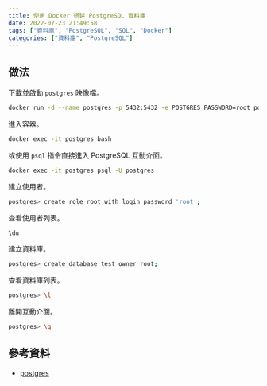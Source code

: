```yaml
---
title: 使用 Docker 搭建 PostgreSQL 資料庫
date: 2022-07-23 21:49:58
tags: ["資料庫", "PostgreSQL", "SQL", "Docker"]
categories: ["資料庫", "PostgreSQL"]
---
```


## 做法

下載並啟動 `postgres` 映像檔。

```BASH
docker run -d --name postgres -p 5432:5432 -e POSTGRES_PASSWORD=root postgres
```

進入容器。

```BASH
docker exec -it postgres bash
```

或使用 `psql` 指令直接進入 PostgreSQL 互動介面。

```BASH
docker exec -it postgres psql -U postgres
```

建立使用者。

```BASH
postgres> create role root with login password 'root';
```

查看使用者列表。

```BASH
\du
```

建立資料庫。

```BASH
postgres> create database test owner root;
```

查看資料庫列表。

```BASH
postgres> \l
```

離開互動介面。

```BASH
postgres> \q
```

## 參考資料

- [postgres](https://hub.docker.com/_/postgres)
